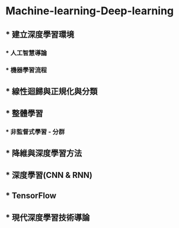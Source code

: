 # Machine-learning-Deep-learning

## * 建立深度學習環境
### * 人工智慧導論
### * 機器學習流程

## * 線性迴歸與正規化與分類

## * 整體學習
### * 非監督式學習 - 分群

## * 降維與深度學習方法

## * 深度學習(CNN & RNN)

## * TensorFlow

## * 現代深度學習技術導論
